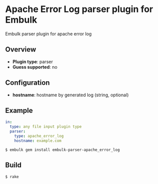 # Apache Error Log parser plugin for Embulk

Embulk parser plugin for apache error log

## Overview

* **Plugin type**: parser
* **Guess supported**: no

## Configuration

- **hostname**: hostname by generated log (string, optional)

## Example

```yaml
in:
  type: any file input plugin type
  parser:
    type: apache_error_log
    hostname: example.com
```


```
$ embulk gem install embulk-parser-apache_error_log
```

## Build

```
$ rake
```
